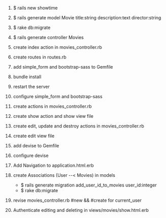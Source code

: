 1. $ rails new showtime

2. $ rails generate model Movie title:string description:text director:string

3. $ rake db:migrate

3. $ rails generate controller Movies

4. create index action in movies_controller.rb

5. create routes in routes.rb

6. add simple_form and bootstrap-sass to Gemfile

7. bundle install

8. restart the server

9. configure simple_form and bootstrap-sass

10. create actions in movies_controller.rb

11. create show action and show view file

12. create edit, update and destroy actions in movies_controller.rb

13. create edit view file

14. add devise to Gemfile

15. configure devise

16. Add Navigation to application.html.erb

17. create Associations (User --< Movies) in models
    - $ rails generate migration add_user_id_to_movies user_id:integer
    - $ rake db:migrate

18. revise movies_controller.rb #new && #create for current_user

19. Authenticate editing and deleting in views/movies/show.html.erb
